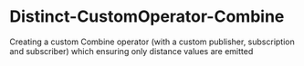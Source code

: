 # Distinct-CustomOperator-Combine
Creating a custom Combine operator (with a custom publisher, subscription and subscriber) which ensuring only distance values are emitted
